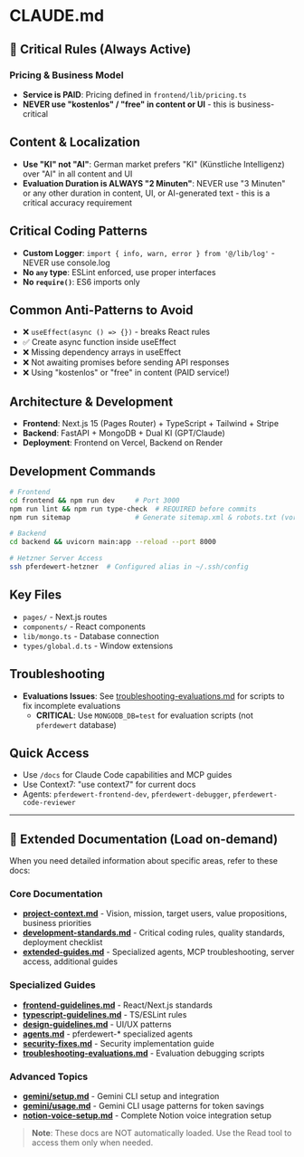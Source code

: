 # CLAUDE.md

## 🚨 Critical Rules (Always Active)

### Pricing & Business Model
- **Service is PAID**: Pricing defined in `frontend/lib/pricing.ts`
- **NEVER use "kostenlos" / "free" in content or UI** - this is business-critical

## Content & Localization
- **Use "KI" not "AI"**: German market prefers "KI" (Künstliche Intelligenz) over "AI" in all content and UI
- **Evaluation Duration is ALWAYS "2 Minuten"**: NEVER use "3 Minuten" or any other duration in content, UI, or AI-generated text - this is a critical accuracy requirement

## Critical Coding Patterns
- **Custom Logger**: `import { info, warn, error } from '@/lib/log'` - NEVER use console.log
- **No `any` type**: ESLint enforced, use proper interfaces
- **No `require()`**: ES6 imports only

## Common Anti-Patterns to Avoid
- ❌ `useEffect(async () => {})` - breaks React rules
- ✅ Create async function inside useEffect
- ❌ Missing dependency arrays in useEffect
- ❌ Not awaiting promises before sending API responses
- ❌ Using "kostenlos" or "free" in content (PAID service!)

## Architecture & Development
- **Frontend**: Next.js 15 (Pages Router) + TypeScript + Tailwind + Stripe
- **Backend**: FastAPI + MongoDB + Dual KI (GPT/Claude)
- **Deployment**: Frontend on Vercel, Backend on Render

## Development Commands
```bash
# Frontend
cd frontend && npm run dev     # Port 3000
npm run lint && npm run type-check  # REQUIRED before commits
npm run sitemap                # Generate sitemap.xml & robots.txt (vor deployment)

# Backend  
cd backend && uvicorn main:app --reload --port 8000

# Hetzner Server Access
ssh pferdewert-hetzner  # Configured alias in ~/.ssh/config
```

## Key Files
- `pages/` - Next.js routes
- `components/` - React components
- `lib/mongo.ts` - Database connection
- `types/global.d.ts` - Window extensions

## Troubleshooting
- **Evaluations Issues**: See [troubleshooting-evaluations.md](docs/troubleshooting-evaluations.md) for scripts to fix incomplete evaluations
  - **CRITICAL**: Use `MONGODB_DB=test` for evaluation scripts (not `pferdewert` database)

## Quick Access
- Use `/docs` for Claude Code capabilities and MCP guides
- Use Context7: "use context7" for current docs
- Agents: `pferdewert-frontend-dev`, `pferdewert-debugger`, `pferdewert-code-reviewer`

---

## 📁 Extended Documentation (Load on-demand)

When you need detailed information about specific areas, refer to these docs:

### Core Documentation
- **[project-context.md](docs/project-context.md)** - Vision, mission, target users, value propositions, business priorities
- **[development-standards.md](docs/development-standards.md)** - Critical coding rules, quality standards, deployment checklist
- **[extended-guides.md](docs/extended-guides.md)** - Specialized agents, MCP troubleshooting, server access, additional guides

### Specialized Guides
- **[frontend-guidelines.md](docs/frontend-guidelines.md)** - React/Next.js standards
- **[typescript-guidelines.md](docs/typescript-guidelines.md)** - TS/ESLint rules
- **[design-guidelines.md](docs/design-guidelines.md)** - UI/UX patterns
- **[agents.md](docs/agents.md)** - pferdewert-* specialized agents
- **[security-fixes.md](docs/security-fixes.md)** - Security implementation guide
- **[troubleshooting-evaluations.md](docs/troubleshooting-evaluations.md)** - Evaluation debugging scripts

### Advanced Topics
- **[gemini/setup.md](docs/gemini/setup.md)** - Gemini CLI setup and integration
- **[gemini/usage.md](docs/gemini/usage.md)** - Gemini CLI usage patterns for token savings
- **[notion-voice-setup.md](docs/notion-voice-setup.md)** - Complete Notion voice integration setup

> **Note**: These docs are NOT automatically loaded. Use the Read tool to access them only when needed.
